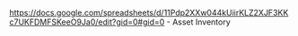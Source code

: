 https://docs.google.com/spreadsheets/d/11Pdp2XXw044kUiirKLZ2XJF3KKc7UKFDMFSKeeO9Ja0/edit?gid=0#gid=0 - Asset Inventory 